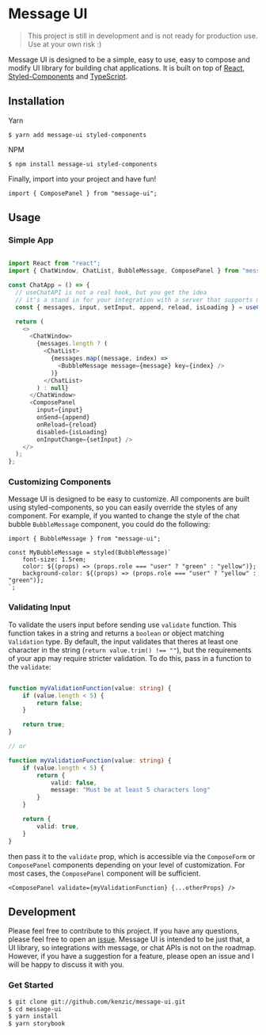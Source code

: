 # Message UI

> This project is still in development and is not ready for production use. Use at your own risk :)

Message UI is designed to be a simple, easy to use, easy to compose and modify UI library for building chat applications. It is built on top of [React](https://reactjs.org/), [Styled-Components](https://styled-components.com/) and [TypeScript](https://www.typescriptlang.org/).

## Installation
Yarn

```
$ yarn add message-ui styled-components
```


NPM

```
$ npm install message-ui styled-components
```

Finally, import into your project and have fun!

```tsx
import { ComposePanel } from "message-ui";

```

## Usage

### Simple App

```js

import React from "react";
import { ChatWindow, ChatList, BubbleMessage, ComposePanel } from "message-ui";

const ChatApp = () => {
  // useChatAPI is not a real hook, but you get the idea
  // it's a stand in for your integration with a server that supports messages
  const { messages, input, setInput, append, reload, isLoading } = useChatAPI();

  return (
    <>
      <ChatWindow>
        {messages.length ? (
          <ChatList>
            {messages.map((message, index) =>
              <BubbleMessage message={message} key={index} />
            )}
          </ChatList>
        ) : null}
      </ChatWindow>
      <ComposePanel
        input={input}
        onSend={append}
        onReload={reload}
        disabled={isLoading}
        onInputChange={setInput} />
    </>
  );
};
```

### Customizing Components

Message UI is designed to be easy to customize. All components are built using styled-components, so you can easily override the styles of any component. For example, if you wanted to change the style of the chat bubble `BubbleMessage` component, you could do the following:

```tsx
import { BubbleMessage } from "message-ui";

const MyBubbleMessage = styled(BubbleMessage)`
    font-size: 1.5rem;
    color: ${(props) => (props.role === "user" ? "green" : "yellow")};
    background-color: ${(props) => (props.role === "user" ? "yellow" : "green")};
`;

```

### Validating Input

To validate the users input before sending use `validate` function. This function takes in a string and returns a `boolean` or object matching `Validation` type. By default, the input validates that theres at least one character in the string (`return value.trim() !== ""`), but the requirements of your app may require stricter validation. To do this, pass in a function to the `validate`:

```ts

function myValidationFunction(value: string) {
    if (value.length < 5) {
        return false;
    }

    return true;
}

// or

function myValidationFunction(value: string) {
    if (value.length < 5) {
        return {
            valid: false,
            message: "Must be at least 5 characters long"
        }
    }

    return {
        valid: true,
    }
}
```
then pass it to the `validate` prop, which is accessible via the `ComposeForm` or `ComposePanel` components depending on your level of customization. For most cases, the `ComposePanel` component will be sufficient.

```tsx
<ComposePanel validate={myValidationFunction} {...otherProps} />
```
## Development

Please feel free to contribute to this project. If you have any questions, please feel free to open an [issue](https://github.com/kenzic/message-ui/issues/new). Message UI is intended to be just that, a UI library, so integrations with message, or chat APIs is not on the roadmap. However, if you have a suggestion for a feature, please open an issue and I will be happy to discuss it with you.

### Get Started

```bash
$ git clone git://github.com/kenzic/message-ui.git
$ cd message-ui
$ yarn install
$ yarn storybook
```
